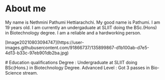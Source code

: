 # About me
My name is Nethmini Pathumi Hettiarachchi. My good name is Pathumi. I am 19 years old. I am currently an undergaduate at SLIIT doing the BSc.(Hons) in Biotechnology degree. I am a reliable and a hardworking person.
<p>[Image20210803094747](https://user-images.githubusercontent.com/91866737/135899867-d1b100ab-d7e5-4d13-b33c-97eb901db2ba.jpg)<p>
# Education qualifications
Degree : Undergraduate at SLIIT doing BSc(Hons.) in Biotechnology Degree.
Advanced Level : Got 3 passes in Bio-Science stream.

